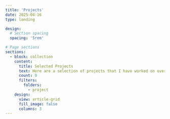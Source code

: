 ```yaml
---
title: 'Projects'
date: 2025-04-16
type: landing

design:
  # Section spacing
  spacing: '5rem'

# Page sections
sections:
  - block: collection
    content:
      title: Selected Projects
      text: Here are a selection of projects that I have worked on over the years.
      count: 9
      filters:
        folders:
          - project
    design:
      view: article-grid
      fill_image: false
      columns: 3
---
```

